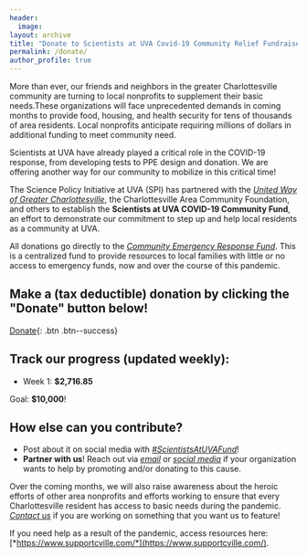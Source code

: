 ```yaml
---
header:
  image: 
layout: archive
title: "Donate to Scientists at UVA Covid-19 Community Relief Fundraiser"
permalink: /donate/
author_profile: true
---
```



More than ever, our friends and neighbors in the greater Charlottesville community are turning to local nonprofits to supplement their basic needs.These organizations will face unprecedented demands in coming months to provide food, housing, and health security for tens of thousands of area residents. Local nonprofits anticipate requiring millions of dollars in additional funding to meet community need.

Scientists at UVA have already played a critical role in the COVID-19 response, from developing tests to PPE design and donation. We are offering another way for our community to mobilize in this critical time!

The Science Policy Initiative at UVA (SPI) has partnered with the [*United Way of Greater Charlottesville*](https://unitedwaycville.org/), the Charlottesville Area Community Foundation, and others to establish the **Scientists at UVA COVID-19 Community Fund**, an effort to demonstrate our commitment to step up and help local residents as a community at UVA. 

All donations go directly to the [*Community Emergency Response Fund*](https://www.dailyprogress.com/news/local/cacf-united-way-others-team-up-to-raise-funds-for/article_7108edb8-546f-5651-bbe0-fac1fc7dbed7.html). This is a centralized fund to provide resources to local families with little or no access to emergency funds, now and over the course of this pandemic.

 
## **Make a (tax deductible) donation by clicking the "Donate" button below!**
 
[Donate](https://app.mobilecause.com/form/Hn0mYg?vid=6cxd0){: .btn .btn--success}
 
## **Track our progress (updated weekly):**
 
- Week 1: **$2,716.85**

<link rel="stylesheet" type="text/css" href="loading-bar.css"/>
<script type="text/javascript" src="loading-bar.js"></script>
<div class="ldBar"></div>
 
Goal: **$10,000**!

## **How else can you contribute?**
- Post about it on social media with [*#ScientistsAtUVAFund*](https://twitter.com/hashtag/ScientistsatUVAFund?src=hashtag_click)!
- **Partner with us**! Reach out via [*email*](spi-exec@virginia.edu) or [*social media*](https://twitter.com/SPIatUVA) if your organization wants to help by promoting and/or donating to this cause. 


Over the coming months, we will also raise awareness about the heroic efforts of other area nonprofits and efforts working to ensure that every Charlottesville resident has access to basic needs during the pandemic. [*Contact us*](spi-exec@virginia.edu) if you are working on something that you want us to feature!

If you need help as a result of the pandemic, access resources here: [*https://www.supportcville.com/*](https://www.supportcville.com/). 



